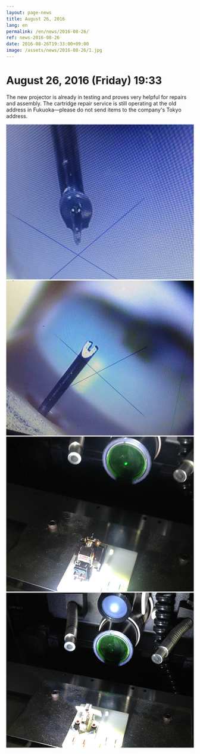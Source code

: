 ```yaml
---
layout: page-news
title: August 26, 2016
lang: en
permalink: /en/news/2016-08-26/
ref: news-2016-08-26
date: 2016-08-26T19:33:00+09:00
image: /assets/news/2016-08-26/1.jpg
---
```



# August 26, 2016 (Friday) 19:33

The new projector is already in testing and proves very helpful for repairs and assembly. The cartridge repair service is still operating at the old address in Fukuoka—please do not send items to the company's Tokyo address.

![1](/assets/news/2016-08-26/1.jpg)
![2](/assets/news/2016-08-26/2.jpg)
![3](/assets/news/2016-08-26/3.jpg)
![4](/assets/news/2016-08-26/4.jpg)
